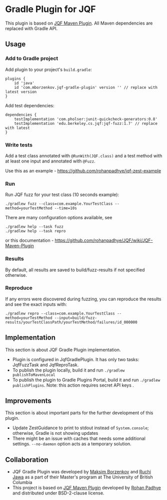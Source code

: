 # Gradle Plugin for JQF

This plugin is based on
[JQF Maven Plugin](https://github.com/rohanpadhye/JQF/wiki/JQF-Maven-Plugin). All Maven dependencies
are replaced with Gradle API.

## Usage

### Add to Gradle project

Add plugin to your project's `build.gradle`:

```
plugins {
    id 'java'
    id 'com.mborzenkov.jqf-gradle-plugin' version '' // replace with latest version
}
```

Add test dependencies:

```
dependencies {
    testImplementation 'com.pholser:junit-quickcheck-generators:0.8'
    testImplementation 'edu.berkeley.cs.jqf:jqf-fuzz:1.7' // replace with latest
}
```

### Write tests

Add a test class annotated with `@RunWith(JQF.class)` and a test method with at least one input and
annotated with `@Fuzz`.

Use this as an example - https://github.com/rohanpadhye/jqf-zest-example

### Run

Run JQF fuzz for your test class (10 seconds example):

```
./gradlew fuzz --class=com.example.YourTestClass --method=yourTestMethod --time=10s
```

There are many configuration options available, see

```
./gradlew help --task fuzz
./gradlew help --task repro
```

or this documentation - https://github.com/rohanpadhye/JQF/wiki/JQF-Maven-Plugin

### Results

By default, all results are saved to build/fuzz-results if not specified otherwise.

### Reproduce

If any errors were discovered during fuzzing, you can reproduce the results and see the exact inputs
with:

```
./gradlew repro --class=com.example.YourTestClass --method=yourTestMethod --input=build/fuzz-results/yourTestClassPath/yourTestMethod/failures/id_000000
```

## Implementation

This section is about JQF Gradle Plugin implementation.

- Plugin is configured in JqfGradlePlugin. It has only two tasks: JqfFuzzTask and JqfReproTask.
- To publish the plugin locally, build it and run `./gradlew publishToMavenLocal`
- To publish the plugin to Gradle Plugins Portal, build it and run `./gradlew publishPlugins`. Note: this action requires secret API keys .

## Improvements

This section is about important parts for the further development of this plugin.

- Update ZestGuidance to print to stdout instead of `System.console`; otherwise, Gradle is not
  showing updates
- There might be an issue with caches that needs some additional settings.
  `--no-daemon` option acts as a temporary solution.

## Collaboration

- JQF Gradle Plugin was developed by [Maksim Borzenkov](https://github.com/mborzenkov) and
  [Ruchi Jawa](https://github.com/RJ0209) as a part of their Master's program at The University of
  British Columbia
- This project is based on [JQF Maven Plugin](https://github.com/rohanpadhye/JQF) developed
  by [Rohan Padhye](https://rohan.padhye.org/) and distributed under BSD-2-clause license.

